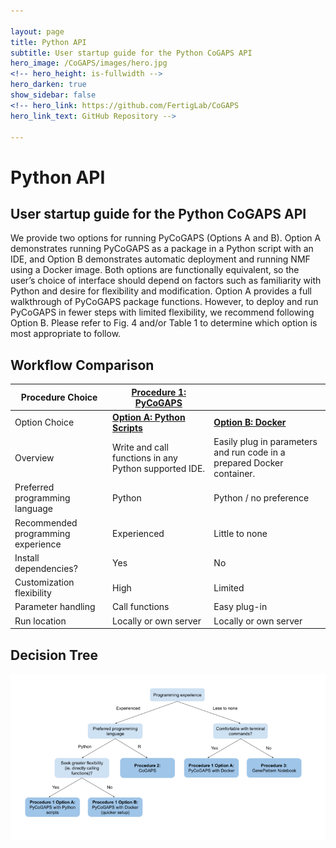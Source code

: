 ```yaml
---

layout: page
title: Python API
subtitle: User startup guide for the Python CoGAPS API
hero_image: /CoGAPS/images/hero.jpg
<!-- hero_height: is-fullwidth -->
hero_darken: true
show_sidebar: false
<!-- hero_link: https://github.com/FertigLab/CoGAPS
hero_link_text: GitHub Repository -->

---
```


# Python API

## User startup guide for the Python CoGAPS API

We provide two options for running PyCoGAPS (Options A and B). Option A demonstrates running PyCoGAPS as a package in a Python script with an IDE, and Option B demonstrates automatic deployment and running NMF using a Docker image. Both options are functionally equivalent, so the user’s choice of interface should depend on factors such as familiarity with Python and desire for flexibility and modification. Option A provides a full walkthrough of PyCoGAPS package functions. However, to deploy and run PyCoGAPS in fewer steps with limited flexibility, we recommend following Option B. Please refer to Fig. 4 and/or Table 1 to determine which option is most appropriate to follow.

## Workflow Comparison

| **Procedure Choice**               | **<a href="https://github.com/FertigLab/pycogaps">Procedure 1: PyCoGAPS</a>** |                                                                        |
|------------------------------------|--------------------------------------------------------------|------------------------------------------------------------------------|
| Option Choice                      | **<a href="/CoGAPS/optiona">Option A: Python Scripts</a>**   | **<a href="/CoGAPS/optionb">Option B: Docker</a>**                     |
| Overview                           | Write and call functions in any Python supported IDE.        | Easily plug in parameters and run code in a prepared Docker container. |
| Preferred programming language     | Python                                                       | Python / no preference                                                 |
| Recommended programming experience | Experienced                                                  | Little to none                                                         |
| Install dependencies?              | Yes                                                          | No                                                                     |
| Customization flexibility          | High                                                         | Limited                                                                |
| Parameter handling                 | Call functions                                               | Easy plug-in                                                           |
| Run location                       | Locally or own server                                        | Locally or own server                                                  |

## Decision Tree

![Decision Tree](images/decisiontree.png)

